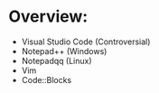 # Overview:
- Visual Studio Code (Controversial)
- Notepad++ (Windows)
- Notepadqq (Linux)
- Vim
- Code::Blocks